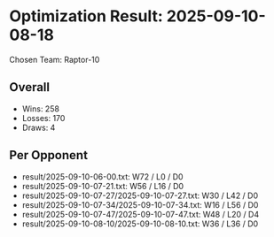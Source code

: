 # Optimization Result: 2025-09-10-08-18

Chosen Team: Raptor-10

## Overall
- Wins: 258
- Losses: 170
- Draws: 4

## Per Opponent
- result/2025-09-10-06-00.txt: W72 / L0 / D0
- result/2025-09-10-07-21.txt: W56 / L16 / D0
- result/2025-09-10-07-27/2025-09-10-07-27.txt: W30 / L42 / D0
- result/2025-09-10-07-34/2025-09-10-07-34.txt: W16 / L56 / D0
- result/2025-09-10-07-47/2025-09-10-07-47.txt: W48 / L20 / D4
- result/2025-09-10-08-10/2025-09-10-08-10.txt: W36 / L36 / D0